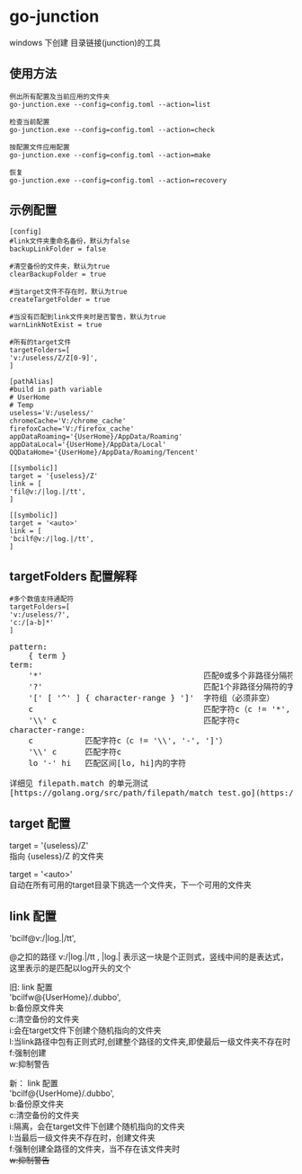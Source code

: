 # go-junction
windows 下创建 目录链接(junction)的工具

## 使用方法
````
例出所有配置及当前应用的文件夹
go-junction.exe --config=config.toml --action=list

检查当前配置
go-junction.exe --config=config.toml --action=check

按配置文件应用配置
go-junction.exe --config=config.toml --action=make

恢复
go-junction.exe --config=config.toml --action=recovery

````

## 示例配置
````
[config]
#link文件夹重命名备份，默认为false
backupLinkFolder = false

#清空备份的文件夹，默认为true
clearBackupFolder = true

#当target文件不存在时，默认为true
createTargetFolder = true

#当没有匹配到link文件夹时是否警告，默认为true
warnLinkNotExist = true

#所有的target文件
targetFolders=[
'v:/useless/Z/Z[0-9]',
]

[pathAlias]
#build in path variable
# UserHome
# Temp
useless='V:/useless/'
chromeCache='V:/chrome_cache'
firefoxCache='V:/firefox_cache'
appDataRoaming='{UserHome}/AppData/Roaming'
appDataLocal='{UserHome}/AppData/Local'
QQDataHome='{UserHome}/AppData/Roaming/Tencent'

[[symbolic]]
target = '{useless}/Z'
link = [
'fil@v:/|log.|/tt',
]

[[symbolic]]
target = '<auto>'
link = [
'bcilf@v:/|log.|/tt',
]

````
## targetFolders 配置解释

````
#多个数值支持通配符
targetFolders=[
'v:/useless/?',
'c:/[a-b]*'
]
````
<pre>
pattern:
    { term }
term:
    '*'                                  匹配0或多个非路径分隔符的字符
    '?'                                  匹配1个非路径分隔符的字符
    '[' [ '^' ] { character-range } ']'  字符组（必须非空）
    c                                    匹配字符c（c != '*', '?', '\\', '['）
    '\\' c                               匹配字符c
character-range:
    c           匹配字符c（c != '\\', '-', ']'）
    '\\' c      匹配字符c
    lo '-' hi   匹配区间[lo, hi]内的字符
    
详细见 filepath.match 的单元测试
[https://golang.org/src/path/filepath/match_test.go](https://golang.org/src/path/filepath/match_test.go)
</pre>


## target 配置 
target = '{useless}/Z'<br/>
指向 {useless}/Z 的文件夹

target = '\<auto\>'<br/>
自动在所有可用的target目录下挑选一个文件夹，下一个可用的文件夹


## link 配置

'bcilf@v:/|log.|/tt',

@之扣的路径 v:/|log.|/tt , |log.| 表示这一块是个正则式，竖线中间的是表达式，
这里表示的是匹配以log开头的文个

旧:
link 配置<br/>
'bcilfw@{UserHome}/.dubbo',<br/>
b:备份原文件夹<br/>
c:清空备份的文件夹<br/>
i:会在target文件下创建个随机指向的文件夹<br/>
l:当link路径中包有正则式时,创建整个路径的文件夹,即使最后一级文件夹不存在时<br/>
f:强制创建<br/>
w:抑制警告<br/>


新：
link 配置<br/>
'bcilf@{UserHome}/.dubbo',<br/>
b:备份原文件夹<br/>
c:清空备份的文件夹<br/>
i:隔离，会在target文件下创建个随机指向的文件夹<br/>
l:当最后一级文件夹不存在时，创建文件夹<br/>
f:强制创建全路径的文件夹，当不存在该文件夹时<br/>
~~w:抑制警告~~